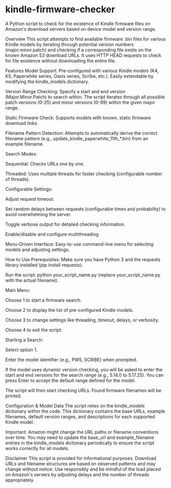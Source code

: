# kindle-firmware-checker
A Python script to check for the existence of Kindle firmware files on Amazon's download servers based on device model and version range.

Overview
This script attempts to find available firmware .bin files for various Kindle models by iterating through potential version numbers (major.minor.patch) and checking if a corresponding file exists on the known Amazon S3 download URLs. It uses HTTP HEAD requests to check for file existence without downloading the entire file.

Features
Model Support: Pre-configured with various Kindle models (K4, K5, Paperwhite series, Oasis series, Scribe, etc.). Easily extendable by modifying the kindle_models dictionary.

Version Range Checking: Specify a start and end version (Major.Minor.Patch) to search within. The script iterates through all possible patch versions (0-25) and minor versions (0-99) within the given major range.

Static Firmware Check: Supports models with known, static firmware download links.

Filename Pattern Detection: Attempts to automatically derive the correct filename pattern (e.g., update_kindle_paperwhite_11th_*.bin) from an example filename.

Search Modes:

Sequential: Checks URLs one by one.

Threaded: Uses multiple threads for faster checking (configurable number of threads).

Configurable Settings:

Adjust request timeout.

Set random delays between requests (configurable times and probability) to avoid overwhelming the server.

Toggle verbose output for detailed checking information.

Enable/disable and configure multithreading.

Menu-Driven Interface: Easy-to-use command-line menu for selecting models and adjusting settings.

How to Use
Prerequisites: Make sure you have Python 3 and the requests library installed (pip install requests).

Run the script: python your_script_name.py (replace your_script_name.py with the actual filename).

Main Menu:

Choose 1 to start a firmware search.

Choose 2 to display the list of pre-configured Kindle models.

Choose 3 to change settings like threading, timeout, delays, or verbosity.

Choose 4 to exit the script.

Starting a Search:

Select option 1.

Enter the model identifier (e.g., PW5, SCRIBE) when prompted.

If the model uses dynamic version checking, you will be asked to enter the start and end versions for the search range (e.g., 5.14.0 to 5.17.25). You can press Enter to accept the default range defined for the model.

The script will then start checking URLs. Found firmware filenames will be printed.

Configuration & Model Data
The script relies on the kindle_models dictionary within the code. This dictionary contains the base URLs, example filenames, default version ranges, and descriptions for each supported Kindle model.

Important: Amazon might change the URL paths or filename conventions over time. You may need to update the base_url and example_filename entries in the kindle_models dictionary periodically to ensure the script works correctly for all models.

Disclaimer
This script is provided for informational purposes. Download URLs and filename structures are based on observed patterns and may change without notice. Use responsibly and be mindful of the load placed on Amazon's servers by adjusting delays and the number of threads appropriately.
